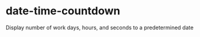 date-time-countdown
===================

Display number of work days, hours, and seconds to a predetermined date
